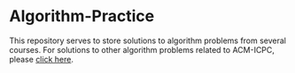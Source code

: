 # Algorithm-Practice
This repository serves to store solutions to algorithm problems from several courses.
For solutions to other algorithm problems related to ACM-ICPC, please [click here](https://github.com/Charlespartina/ACM).
